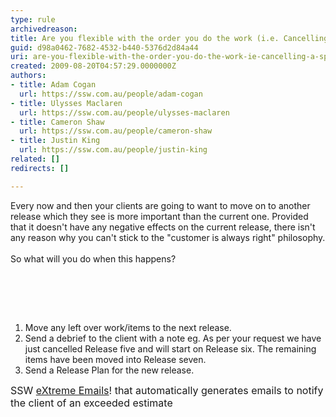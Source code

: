 ```yaml
---
type: rule
archivedreason: 
title: Are you flexible with the order you do the work (i.e. Cancelling a sprint)?
guid: d98a0462-7682-4532-b440-5376d2d84a44
uri: are-you-flexible-with-the-order-you-do-the-work-ie-cancelling-a-sprint
created: 2009-08-20T04:57:29.0000000Z
authors:
- title: Adam Cogan
  url: https://ssw.com.au/people/adam-cogan
- title: Ulysses Maclaren
  url: https://ssw.com.au/people/ulysses-maclaren
- title: Cameron Shaw
  url: https://ssw.com.au/people/cameron-shaw
- title: Justin King
  url: https://ssw.com.au/people/justin-king
related: []
redirects: []

---
```



Every now and then your clients are going to want to move on to another release which they see is more important than the current one.&#160;Provided that it doesn't have any negative effects on the current release, there isn't any reason why you can't stick to the &quot;customer is always right&quot; philosophy.<br>
<br>
So what will you do when this happens? 

<br><excerpt class='endintro'></excerpt><br>

  <br>
<ol>
    <li>Move any left over work/items to the next release. </li>
    <li>Send a debrief to the client with a note eg. As per your request we have just cancelled Release five and will start on Release six. The remaining items have been moved into Release seven. </li>
    <li>Send a Release Plan for the new release. </li>
</ol>
<font class="ms-rteCustom-YellowBorderBox" size="+0">SSW <a href="http&#58;//ssw.com.au/SSW/eXtremeEmails/Default.aspx">eXtreme Emails</a>! that automatically generates emails to notify the client of an exceeded estimate </font>




